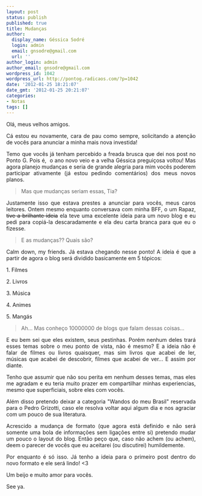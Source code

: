 ```yaml
---
layout: post
status: publish
published: true
title: Mudanças
author:
  display_name: Géssica Sodré
  login: admin
  email: gnsodre@gmail.com
  url: ''
author_login: admin
author_email: gnsodre@gmail.com
wordpress_id: 1042
wordpress_url: http://pontog.radicaos.com/?p=1042
date: '2012-01-25 18:21:07'
date_gmt: '2012-01-25 20:21:07'
categories:
- Notas
tags: []
---
```

<p style="text-align: justify;">Olá, meus velhos amigos.</p>
<p style="text-align: justify;">Cá estou eu novamente, cara de pau como sempre, solicitando a atenção de vocês para anunciar a minha mais nova investida!</p>
<p style="text-align: justify;">Temo que vocês já tenham percebido a freada brusca que dei nos post no Ponto G. Pois é,  o ano novo veio e a velha Géssica preguiçosa voltou! Mas agora planejo mudanças e seria de grande alegria para mim vocês poderem participar ativamente (já estou pedindo comentários) dos meus novos planos.</p>
<blockquote>
<p style="text-align: justify;">Mas que mudanças seriam essas, Tia?</p>
</blockquote>
<p style="text-align: justify;">Justamente isso que estava prestes a anunciar para vocês, meus caros leitores. Ontem mesmo enquanto conversava com minha BFF, o um Rapaz, <del>tive a brilhante ideia</del> ela teve uma excelente ideia para um novo blog e eu pedi para copiá-la descaradamente e ela deu carta branca para que eu o fizesse.</p>
<blockquote>
<p style="text-align: justify;">E as mudanças?? Quais são?</p>
</blockquote>
<p style="text-align: justify;">Calm down, my friends. Já estava chegando nesse ponto! A ideia é que a partir de agora o blog será dividido basicamente em 5 tópicos:</p>
<p style="text-align: justify;">1. Filmes</p>
<p style="text-align: justify;">2. Livros</p>
<p style="text-align: justify;">3. Música</p>
<p style="text-align: justify;">4. Animes</p>
<p style="text-align: justify;">5. Mangás</p>
<blockquote>
<p style="text-align: justify;">Ah... Mas conheço 10000000 de blogs que falam dessas coisas...</p>
</blockquote>
<p style="text-align: justify;">E eu bem sei que eles existem, seus pestinhas. Porém nenhum deles trará esses temas sobre o meu ponto de vista, não é mesmo? E a ideia não é falar de filmes ou livros quaisquer, mas sim livros que acabei de ler, músicas que acabei de descobrir, filmes que acabei de ver... E assim por diante.</p>
<p style="text-align: justify;">Tenho que assumir que não sou perita em nenhum desses temas, mas eles me agradam e eu teria muito prazer em compartilhar minhas experiencias, mesmo que superficiais, sobre eles com vocês.</p>
<p style="text-align: justify;">Além disso pretendo deixar a categoria "Wandos do meu Brasil" reservada para o Pedro Grizotti, caso ele resolva voltar aqui algum dia e nos agraciar com um pouco de sua literatura.</p>
<p style="text-align: justify;">Acrescido a mudança de formato (que agora está definido e não será somente uma bola de informações sem ligações entre si) pretendo mudar um pouco o layout do blog. Então peço que, caso não achem (ou achem), deem o parecer de vocês que eu aceitarei (ou discutirei) humildemente.</p>
<p style="text-align: justify;">Por enquanto é só isso. Já tenho a ideia para o primeiro post dentro do novo formato e ele será lindo! &lt;3</p>
<p style="text-align: justify;">Um beijo e muito amor para vocês.</p>
<p style="text-align: justify;">See ya.</p>
